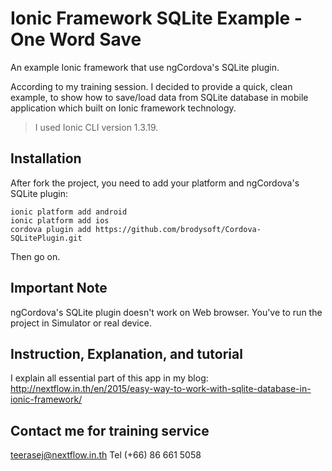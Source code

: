 # Ionic Framework SQLite Example - One Word Save
An example Ionic framework that use ngCordova's SQLite plugin. 

According to my training session. I decided to provide a quick, clean example, to show how to save/load data from SQLite database in mobile application which built on Ionic framework technology. 

> I used Ionic CLI version 1.3.19.

## Installation 

After fork the project, you need to add your platform and ngCordova's SQLite plugin:
```
ionic platform add android
ionic platform add ios
cordova plugin add https://github.com/brodysoft/Cordova-SQLitePlugin.git
```
Then go on.

## Important Note

ngCordova's SQLite plugin doesn't work on Web browser. You've to run the project in Simulator or real device.

## Instruction, Explanation, and tutorial

I explain all essential part of this app in my blog: http://nextflow.in.th/en/2015/easy-way-to-work-with-sqlite-database-in-ionic-framework/

## Contact me for training service

teerasej@nextflow.in.th
Tel (+66) 86 661 5058 